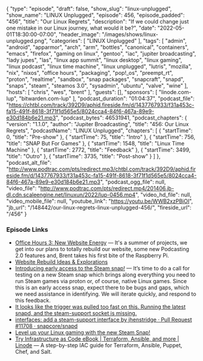 {
  "type": "episode",
  "draft": false,
  "show_slug": "linux-unplugged",
  "show_name": "LINUX Unplugged",
  "episode": 456,
  "episode_padded": "456",
  "title": "Our Linux Regrets",
  "description": "If we could change just one mistake in our Linux journey, what would it be?",
  "date": "2022-05-01T18:30:00-07:00",
  "header_image": "/images/shows/linux-unplugged.png",
  "categories": [
    "LINUX Unplugged"
  ],
  "tags": [
    "admin",
    "android",
    "apparmor",
    "arch",
    "arm",
    "bottles",
    "canonical",
    "containers",
    "emacs",
    "firefox",
    "gaming on linux",
    "gentoo",
    "iac",
    "jupiter broadcasting",
    "lady jupes",
    "las",
    "linux app summit",
    "linux desktop",
    "linux gaming",
    "linux podcast",
    "linux time machine",
    "linux unplugged",
    "lutris",
    "mozilla",
    "nix",
    "nixos",
    "office hours",
    "packaging",
    "pop!_os",
    "preempt_rt",
    "proton",
    "realtime",
    "sandbox",
    "snap packages",
    "snapcraft",
    "snapd",
    "snaps",
    "steam",
    "steamos 3.0",
    "sysadmin",
    "ubuntu",
    "valve",
    "wine"
  ],
  "hosts": [
    "chris",
    "wes",
    "brent"
  ],
  "guests": [],
  "sponsors": [
    "linode.com-lup",
    "bitwarden.com-lup"
  ],
  "podcast_duration": "01:04:37",
  "podcast_file": "https://chtbl.com/track/392D9/aphid.fireside.fm/d/1437767933/f31a453c-fa15-491f-8618-3f71f1d565e5/8024cca4-84f6-467a-89e9-e30d184b6e21.mp3",
  "podcast_bytes": 46531941,
  "podcast_chapters": {
    "version": "1.1.0",
    "author": "Jupiter Broadcasting",
    "title": "456: Our Linux Regrets",
    "podcastName": "LINUX Unplugged",
    "chapters": [
      {
        "startTime": 0,
        "title": "Pre-show"
      },
      {
        "startTime": 75,
        "title": "Intro"
      },
      {
        "startTime": 756,
        "title": "SNAP But For Games"
      },
      {
        "startTime": 1548,
        "title": "Linux Time Machine"
      },
      {
        "startTime": 2772,
        "title": "Feedback"
      },
      {
        "startTime": 3499,
        "title": "Outro"
      },
      {
        "startTime": 3735,
        "title": "Post-show"
      }
    ]
  },
  "podcast_alt_file": "http://www.podtrac.com/pts/redirect.mp3/chtbl.com/track/392D9/aphid.fireside.fm/d/1437767933/f31a453c-fa15-491f-8618-3f71f1d565e5/8024cca4-84f6-467a-89e9-e30d184b6e21.mp3",
  "podcast_ogg_file": null,
  "video_file": "http://www.podtrac.com/pts/redirect.mp4/201406.jb-dl.cdn.scaleengine.net/linuxun/2022/lup-0456.mp4",
  "video_hd_file": null,
  "video_mobile_file": null,
  "youtube_link": "https://youtu.be/WWB2xzPBiOI",
  "jb_url": "/148442/our-linux-regrets-linux-unplugged-456/",
  "fireside_url": "/456"
}


### Episode Links

  * [Office Hours 3: New Website Energy](https://www.officehours.hair/3 "Office Hours 3: New Website Energy") — It's a summer of projects, we get into our plans to totally rebuild our website, some new Podcasting 2.0 features and, Brent takes his first bite of the Raspberry Pi.
  * [Website Rebuild Ideas & Explorations](https://github.com/JupiterBroadcasting/jupiterbroadcasting.com/discussions/8 "Website Rebuild Ideas & Explorations")
  * [Introducing early access to the Steam snap!](https://discourse.ubuntu.com/t/introducing-early-access-to-the-steam-snap/28082 "Introducing early access to the Steam snap!") — It’s time to do a call for testing on a new Steam snap which brings along everything you need to run Steam games via proton or, of course, native Linux games. Since this is an early access snap, expect there to be bugs and gaps, which we need assistance in identifying. We will iterate quickly, and respond to this feedback.
  * [It looks like the trigger was pulled too fast on this. Running the latest snapd, and the steam-support socket is missing.](https://discourse.ubuntu.com/t/introducing-early-access-to-the-steam-snap/28082/7 "It looks like the trigger was pulled too fast on this. Running the latest snapd, and the steam-support socket is missing.")
  * [interfaces: add a steam-support interface by jhenstridge · Pull Request #11708 · snapcore/snapd](https://github.com/snapcore/snapd/pull/11708 "interfaces: add a steam-support interface by jhenstridge · Pull Request #11708 · snapcore/snapd")
  * [Level up your Linux gaming with the new Steam Snap!](https://ubuntu.com/blog/level-up-linux-gaming-new-steam-snap "Level up your Linux gaming with the new Steam Snap!")
  * [Try Infrastructure as Code eBook | Terraform, Ansible, and more | Linode](https://www.linode.com/content/try-infrastructure-as-code-ebook-series/ "Try Infrastructure as Code eBook | Terraform, Ansible, and more | Linode") — A step-by-step IAC guide for Terraform, Ansible, Puppet, Chef, and Salt.


